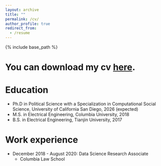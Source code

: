 ```yaml
---
layout: archive
title: ""
permalink: /cv/
author_profile: true
redirect_from:
  - /resume
---
```


{% include base_path %}


You can download my cv [here](../files/XiaohanResume_long.pdf).
======

Education
======
* Ph.D in Political Science with a Specialization in Computational Social Science, University of California San Diego, 2026 (expected)
* M.S. in Electrical Engineering, Columbia University, 2018
* B.S. in Electrical Engineering, Tianjin University, 2017

Work experience
======
* December 2018 - August 2020: Data Science Research Associate
  * Columbia Law School


